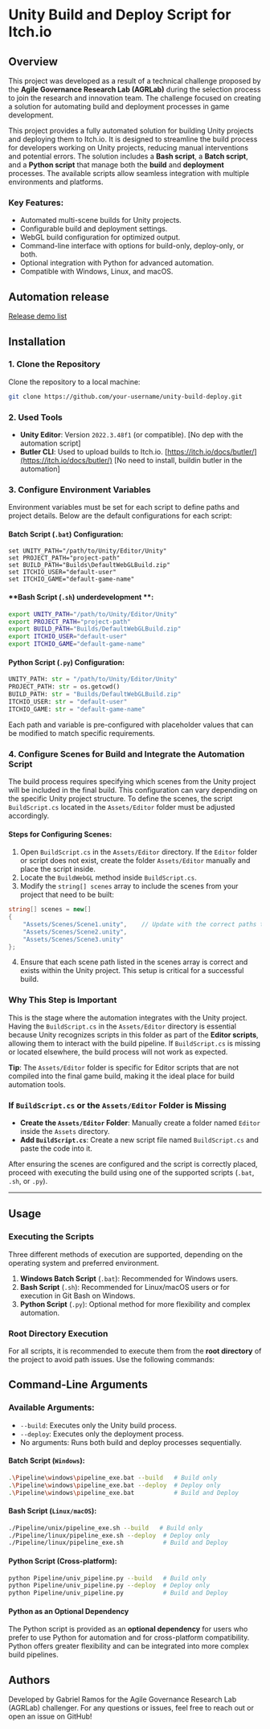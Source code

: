 # Unity Build and Deploy Script for Itch.io

## Overview
This project was developed as a result of a technical challenge proposed by the **Agile Governance Research Lab (AGRLab)** during the selection process to join the research and innovation team. The challenge focused on creating a solution for automating build and deployment processes in game development.

This project provides a fully automated solution for building Unity projects and deploying them to Itch.io. It is designed to streamline the build process for developers working on Unity projects, reducing manual interventions and potential errors. The solution includes a **Bash script**, a **Batch script**, and a **Python script** that manage both the **build** and **deployment** processes. The available scripts allow seamless integration with multiple environments and platforms.

### Key Features:
- Automated multi-scene builds for Unity projects.
- Configurable build and deployment settings.
- WebGL build configuration for optimized output.
- Command-line interface with options for build-only, deploy-only, or both.
- Optional integration with Python for advanced automation.
- Compatible with Windows, Linux, and macOS.
  
## Automation release 
[Release demo list](https://github.com/brailog/UnityBuild-Deploy/wiki/Demonstration-release-list)

## Installation

### 1. Clone the Repository
Clone the repository to a local machine:
```bash
git clone https://github.com/your-username/unity-build-deploy.git
```

### 2. Used Tools 
- **Unity Editor**: Version `2022.3.48f1` (or compatible). [No dep with the automation script]
- **Butler CLI**: Used to upload builds to Itch.io. [https://itch.io/docs/butler/](https://itch.io/docs/butler/) [No need to install, buildin butler in the automation] 

### 3. Configure Environment Variables
Environment variables must be set for each script to define paths and project details. Below are the default configurations for each script:

#### **Batch Script (`.bat`) Configuration**:
```batch
set UNITY_PATH="/path/to/Unity/Editor/Unity"
set PROJECT_PATH="project-path"
set BUILD_PATH="Builds\DefaultWebGLBuild.zip"
set ITCHIO_USER="default-user"
set ITCHIO_GAME="default-game-name"
```

#### **Bash Script (`.sh`) underdevelopment **:
```bash
export UNITY_PATH="/path/to/Unity/Editor/Unity"
export PROJECT_PATH="project-path"
export BUILD_PATH="Builds/DefaultWebGLBuild.zip"
export ITCHIO_USER="default-user"
export ITCHIO_GAME="default-game-name"
```

#### **Python Script (`.py`) Configuration**:
```python
UNITY_PATH: str = "/path/to/Unity/Editor/Unity"
PROJECT_PATH: str = os.getcwd()
BUILD_PATH: str = "Builds/DefaultWebGLBuild.zip"
ITCHIO_USER: str = "default-user"
ITCHIO_GAME: str = "default-game-name"
```

Each path and variable is pre-configured with placeholder values that can be modified to match specific requirements.

### 4. Configure Scenes for Build and Integrate the Automation Script

The build process requires specifying which scenes from the Unity project will be included in the final build. This configuration can vary depending on the specific Unity project structure. To define the scenes, the script `BuildScript.cs` located in the `Assets/Editor` folder must be adjusted accordingly.

#### Steps for Configuring Scenes:

1. Open `BuildScript.cs` in the `Assets/Editor` directory. If the `Editor` folder or script does not exist, create the folder `Assets/Editor` manually and place the script inside.
2. Locate the `BuildWebGL` method inside `BuildScript.cs`.
3. Modify the `string[] scenes` array to include the scenes from your project that need to be built:

```csharp
string[] scenes = new[]
{
    "Assets/Scenes/Scene1.unity",    // Update with the correct paths to each scene in the Unity project
    "Assets/Scenes/Scene2.unity",
    "Assets/Scenes/Scene3.unity"
};
```
4. Ensure that each scene path listed in the scenes array is correct and exists within the Unity project. This setup is critical for a successful build.

### Why This Step is Important

This is the stage where the automation integrates with the Unity project. Having the `BuildScript.cs` in the `Assets/Editor` directory is essential because Unity recognizes scripts in this folder as part of the **Editor scripts**, allowing them to interact with the build pipeline. If `BuildScript.cs` is missing or located elsewhere, the build process will not work as expected.

**Tip**: The `Assets/Editor` folder is specific for Editor scripts that are not compiled into the final game build, making it the ideal place for build automation tools.

### If `BuildScript.cs` or the `Assets/Editor` Folder is Missing

- **Create the `Assets/Editor` Folder**: Manually create a folder named `Editor` inside the `Assets` directory.
- **Add `BuildScript.cs`**: Create a new script file named `BuildScript.cs` and paste the code into it.

After ensuring the scenes are configured and the script is correctly placed, proceed with executing the build using one of the supported scripts (`.bat`, `.sh`, or `.py`).

---
## Usage

### Executing the Scripts

Three different methods of execution are supported, depending on the operating system and preferred environment.

1. **Windows Batch Script** (`.bat`): Recommended for Windows users.
2. **Bash Script** (`.sh`): Recommended for Linux/macOS users or for execution in Git Bash on Windows.
3. **Python Script** (`.py`): Optional method for more flexibility and complex automation.

### Root Directory Execution
For all scripts, it is recommended to execute them from the **root directory** of the project to avoid path issues. Use the following commands:

## Command-Line Arguments
### Available Arguments:
- `--build`: Executes only the Unity build process.
- `--deploy`: Executes only the deployment process.
- No arguments: Runs both build and deploy processes sequentially.

#### **Batch Script** (`Windows`):
```bash
.\Pipeline\windows\pipeline_exe.bat --build   # Build only
.\Pipeline\windows\pipeline_exe.bat --deploy  # Deploy only
.\Pipeline\windows\pipeline_exe.bat           # Build and Deploy
```
#### **Bash Script** (`Linux/macOS`):
```bash
./Pipeline/unix/pipeline_exe.sh --build   # Build only
./Pipeline/linux/pipeline_exe.sh --deploy  # Deploy only
./Pipeline/linux/pipeline_exe.sh           # Build and Deploy

```

#### **Python Script** (Cross-platform):
```bash
python Pipeline/univ_pipeline.py --build   # Build only
python Pipeline/univ_pipeline.py --deploy  # Deploy only
python Pipeline/univ_pipeline.py           # Build and Deploy
```

#### Python as an Optional Dependency

The Python script is provided as an **optional dependency** for users who prefer to use Python for automation and for cross-platform compatibility. Python offers greater flexibility and can be integrated into more complex build pipelines.

## Authors
Developed by Gabriel Ramos for the Agile Governance Research Lab (AGRLab) challenger.
For any questions or issues, feel free to reach out or open an issue on GitHub!

